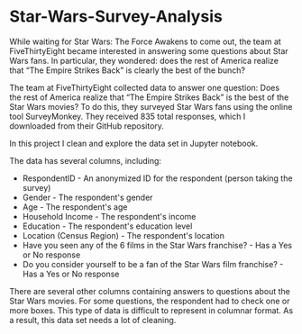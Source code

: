 # Star-Wars-Survey-Analysis
While waiting for Star Wars: The Force Awakens to come out, the team at FiveThirtyEight became interested in answering some questions about Star Wars fans. In particular, they wondered: does the rest of America realize that “The Empire Strikes Back” is clearly the best of the bunch?

The team at FiveThirtyEight collected data to answer one question: Does the rest of America realize that “The Empire Strikes Back” is the best of the Star Wars movies? To do this, they surveyed Star Wars fans using the online tool SurveyMonkey. They received 835 total responses, which I downloaded from their GitHub repository.

In this project I clean and explore the data set in Jupyter notebook.

The data has several columns, including:

- RespondentID - An anonymized ID for the respondent (person taking the survey)
- Gender - The respondent's gender
- Age - The respondent's age
- Household Income - The respondent's income
- Education - The respondent's education level
- Location (Census Region) - The respondent's location
- Have you seen any of the 6 films in the Star Wars franchise? - Has a Yes or No response
- Do you consider yourself to be a fan of the Star Wars film franchise? - Has a Yes or No response

There are several other columns containing answers to questions about the Star Wars movies. For some questions, the respondent had to check one or more boxes. This type of data is difficult to represent in columnar format. As a result, this data set needs a lot of cleaning.
